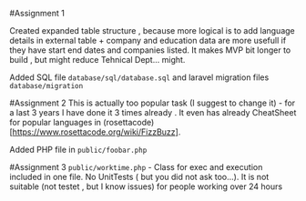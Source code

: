 #Assignment 1

Created expanded table structure , because more logical is to add language details in external table + company and education data are more usefull if they have start end dates and companies listed. It makes MVP bit longer to build , but might reduce Tehnical Dept... might.

Added SQL file `database/sql/database.sql` and laravel migration files `database/migration`

#Assignment 2
This is actually too popular task (I suggest to change it) - for a last 3 years I have done it 3 times already . It even has already CheatSheet for popular languages in (rosettacode)[https://www.rosettacode.org/wiki/FizzBuzz].

Added PHP file in `public/foobar.php`

#Assignment 3
`public/worktime.php` - Class for exec and execution included in one file. No UnitTests ( but you did not ask too...). It is not suitable (not testet , but I know issues) for people working over 24 hours